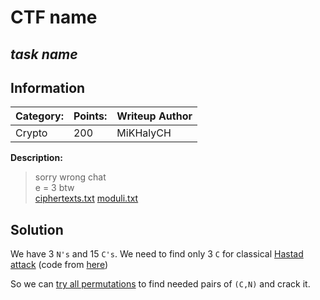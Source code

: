 # __CTF name__ 
## _task name_

## Information
**Category:** | **Points:** | **Writeup Author**
--- | --- | ---
Crypto | 200 | MiKHalyCH

**Description:** 

> sorry wrong chat
<br>e = 3 btw
<br>[ciphertexts.txt](ciphertexts.txt)  [moduli.txt](moduli.txt)

## Solution
We have 3 `N's` and 15 `C's`. We need to find only 3 `C` for classical [Hastad attack](https://en.wikipedia.org/wiki/Coppersmith%27s_attack#H%C3%A5stad's_broadcast_attack) (code from [here](https://github.com/aaossa/Computer-Security-Algorithms/blob/master/11%20-%20H%C3%A5stad's%20Broadcast%20Attack/hastads-broadcast-attack.py))

So we can [try all permutations](solver.py) to find needed pairs of `(C,N)` and crack it.
